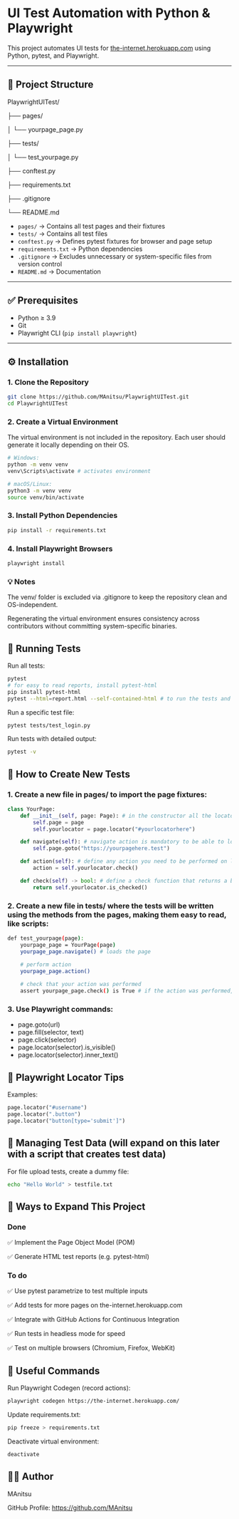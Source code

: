 # UI Test Automation with Python & Playwright

This project automates UI tests for [the-internet.herokuapp.com](https://the-internet.herokuapp.com/) using Python, pytest, and Playwright.  

---

## 📂 Project Structure
PlaywrightUITest/

├── pages/

│ └── yourpage_page.py

├── tests/

│ └── test_yourpage.py

├── conftest.py

├── requirements.txt

├── .gitignore

└── README.md

- `pages/` → Contains all test pages and their fixtures
- `tests/` → Contains all test files
- `conftest.py` → Defines pytest fixtures for browser and page setup
- `requirements.txt` → Python dependencies
- `.gitignore` → Excludes unnecessary or system-specific files from version control
- `README.md` → Documentation
---

## ✅ Prerequisites
- Python ≥ 3.9
- Git
- Playwright CLI (`pip install playwright`)
---

## ⚙️ Installation
### 1. Clone the Repository
```bash
git clone https://github.com/MAnitsu/PlaywrightUITest.git
cd PlaywrightUITest
```

### 2. Create a Virtual Environment
The virtual environment is not included in the repository. Each user should generate it locally depending on their OS.

```bash
# Windows:
python -m venv venv
venv\Scripts\activate # activates environment

# macOS/Linux:
python3 -m venv venv
source venv/bin/activate
```

### 3. Install Python Dependencies
```bash
pip install -r requirements.txt
```

### 4. Install Playwright Browsers
```bash
playwright install
```
### 💡 Notes
The venv/ folder is excluded via .gitignore to keep the repository clean and OS-independent.

Regenerating the virtual environment ensures consistency across contributors without committing system-specific binaries.

## 🧪 Running Tests
Run all tests:
```bash
pytest
# for easy to read reports, install pytest-html
pip install pytest-html
pytest --html=report.html --self-contained-html # to run the tests and generate the report
```
Run a specific test file:
```bash
pytest tests/test_login.py
```
Run tests with detailed output:
```bash
pytest -v
```

## 📄 How to Create New Tests
### 1. Create a new file in pages/ to import the page fixtures:
```python
class YourPage:
    def __init__(self, page: Page): # in the constructor all the locators needed must be assigned
        self.page = page
        self.yourlocator = page.locator("#yourlocatorhere")

    def navigate(self): # navigate action is mandatory to be able to load the page
        self.page.goto("https://yourpagehere.test")

    def action(self): # define any action you need to be performed on locators, in this example checking a checkbox
        action = self.yourlocator.check()

    def check(self) -> bool: # define a check function that returns a boolean value to be able to check if an action was performed or not
        return self.yourlocator.is_checked()
```
### 2. Create a new file in tests/ where the tests will be written using the methods from the pages, making them easy to read, like scripts:
```bash
def test_yourpage(page):
    yourpage_page = YourPage(page)
    yourpage_page.navigate() # loads the page
    
    # perform action
    yourpage_page.action()

    # check that your action was performed
    assert yourpage_page.check() is True # if the action was performed, the test will pass, else the test will fail
```

### 3. Use Playwright commands:
- page.goto(url)
- page.fill(selector, text)
- page.click(selector)
- page.locator(selector).is_visible()
- page.locator(selector).inner_text()

## 🔎 Playwright Locator Tips
Examples:
```python
page.locator("#username")
page.locator(".button")
page.locator("button[type='submit']")
```

## 📂 Managing Test Data (will expand on this later with a script that creates test data)
For file upload tests, create a dummy file:
```bash
echo "Hello World" > testfile.txt
```

## 🚀 Ways to Expand This Project

### Done
✅ Implement the Page Object Model (POM)

✅ Generate HTML test reports (e.g. pytest-html)

### To do
✅ Use pytest parametrize to test multiple inputs

✅ Add tests for more pages on the-internet.herokuapp.com

✅ Integrate with GitHub Actions for Continuous Integration

✅ Run tests in headless mode for speed

✅ Test on multiple browsers (Chromium, Firefox, WebKit)

## 📝 Useful Commands
Run Playwright Codegen (record actions):
```bash
playwright codegen https://the-internet.herokuapp.com/
```
Update requirements.txt:
```bash
pip freeze > requirements.txt
```
Deactivate virtual environment:
```bash
deactivate
```

## 👨‍💻 Author
MAnitsu

GitHub Profile: https://github.com/MAnitsu
